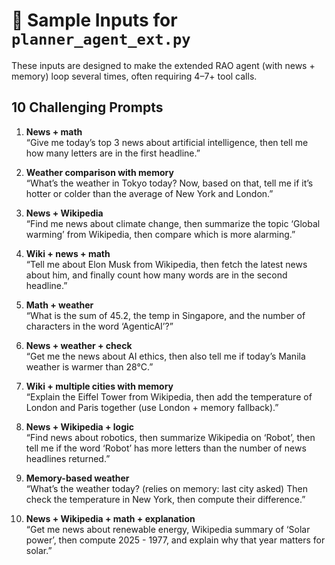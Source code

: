 # 📰 Sample Inputs for `planner_agent_ext.py`

These inputs are designed to make the extended RAO agent (with news + memory) loop several times, often requiring 4–7+ tool calls.

## 10 Challenging Prompts

1. **News + math**  
   “Give me today’s top 3 news about artificial intelligence, then tell me how many letters are in the first headline.”

2. **Weather comparison with memory**  
   “What’s the weather in Tokyo today? Now, based on that, tell me if it’s hotter or colder than the average of New York and London.”

3. **News + Wikipedia**  
   “Find me news about climate change, then summarize the topic ‘Global warming’ from Wikipedia, then compare which is more alarming.”

4. **Wiki + news + math**  
   “Tell me about Elon Musk from Wikipedia, then fetch the latest news about him, and finally count how many words are in the second headline.”

5. **Math + weather**  
   “What is the sum of 45.2, the temp in Singapore, and the number of characters in the word ‘AgenticAI’?”

6. **News + weather + check**  
   “Get me the news about AI ethics, then also tell me if today’s Manila weather is warmer than 28°C.”

7. **Wiki + multiple cities with memory**  
   “Explain the Eiffel Tower from Wikipedia, then add the temperature of London and Paris together (use London + memory fallback).”

8. **News + Wikipedia + logic**  
   “Find news about robotics, then summarize Wikipedia on ‘Robot’, then tell me if the word ‘Robot’ has more letters than the number of news headlines returned.”

9. **Memory-based weather**  
   “What’s the weather today? (relies on memory: last city asked) Then check the temperature in New York, then compute their difference.”

10. **News + Wikipedia + math + explanation**  
   “Get me news about renewable energy, Wikipedia summary of ‘Solar power’, then compute 2025 - 1977, and explain why that year matters for solar.”
